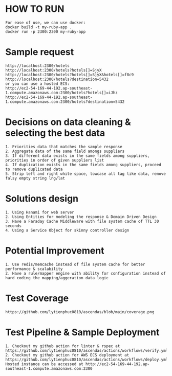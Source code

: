 # HOW TO RUN
	For ease of use, we can use docker:
	docker build -t my-ruby-app .
	docker run -p 2300:2300 my-ruby-app

# Sample request
	http://localhost:2300/hotels
	http://localhost:2300/hotels?hotels[]=SjyX
	http://localhost:2300/hotels?hotels[]=SjyX&hotels[]=f8c9
	http://localhost:2300/hotels?destination=5432
	or you can use a hosted ECS:
	http://ec2-54-169-44-192.ap-southeast-1.compute.amazonaws.com:2300/hotels?hotels[]=iJhz
	http://ec2-54-169-44-192.ap-southeast-1.compute.amazonaws.com:2300/hotels?destination=5432

# Decisions on data cleaning & selecting the best data

	1. Priorities data that matches the sample response
	2. Aggregate data of the same field amongs suppliers
	3. If different data exists in the same fields among suppliers, priorities in order of given suppliers list
	4. If duplication exists in the same fields among suppliers, proceed to remove duplicated data
	5. Strip left and right white space, lowcase all tag like data, remove falsy empty string lng/lat

# Solutions design

	1. Using Hanami for web server
	2. Using Entities for modeling the response & Domain Driven Design
	3. Have a Faraday Cache Middleware with file system cache of TTL 30 seconds
	4. Using a Service Object for skinny controller design

# Potential Improvement
	1. Use redis/memcache instead of file system cache for better performance & scalability
	2. Have a rule/mapper engine with ability for configuration instead of hard coding the mapping/aggeration data logic

# Test Coverage
	https://github.com/lytienphuc0810/ascendas/blob/main/coverage.png

# Test Pipeline & Sample Deployment
	1. Checkout my github action for linter & rspec at
	https://github.com/lytienphuc0810/ascendas/actions/workflows/verify.yml
	2. Checkout my github action for AWS ECS deployment at
	https://github.com/lytienphuc0810/ascendas/actions/workflows/deploy.yml
	Hosted instance can be accessed at http://ec2-54-169-44-192.ap-southeast-1.compute.amazonaws.com:2300

